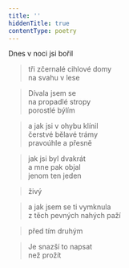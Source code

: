 ```yaml
---
title: ''
hiddenTitle: true
contentType: poetry
---
```


<section>

>   

</section>

<section>

>   

</section>

<section>

Dnes v noci jsi bořil

> tři zčernalé cihlové domy  
> na svahu v lese

</section>

<section>

> Dívala jsem se  
> na propadlé stropy  
> porostlé býlím

</section>

<section>

> a jak jsi v ohybu klínil  
> čerstvé bělavé trámy  
> pravoúhle a přesně

</section>

<section>

> jak jsi byl dvakrát  
> a mne pak objal  
> jenom ten jeden

</section>

<section>

> živý

</section>

<section>

> a jak jsem se ti vymknula  
> z těch pevných nahých paží

</section>

<section>

> před tím druhým

</section>

<section>

> Je snazší to napsat  
> než prožít

</section>
